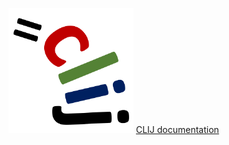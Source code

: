 
[![Image](images/clij_logo.png)](https://clij.github.io/clij-docs)
[CLIJ documentation](https://clij.github.io/clij-docs)
